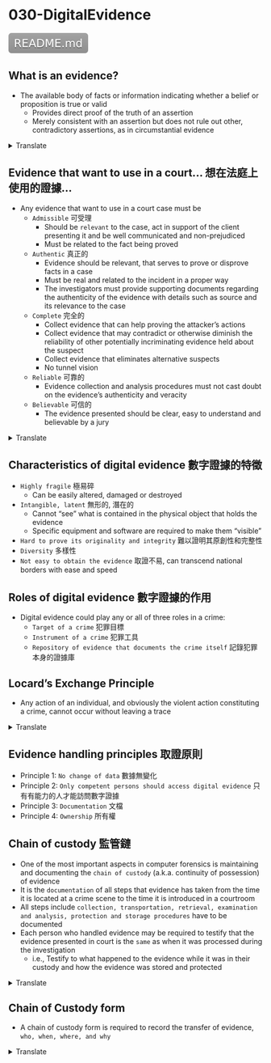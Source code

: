 # 030-DigitalEvidence

[![](README.svg)](README.md)

## What is an evidence?

* The available body of facts or information indicating whether a belief or proposition is true or valid
  + Provides direct proof of the truth of an assertion
  + Merely consistent with an assertion but does not rule out other, contradictory assertions, as in circumstantial evidence
<details>
<summary>Translate</summary>
<p>

* 表明信念或命題是真實或有效的事實或信息的可用主體
   * 提供斷言真實性的直接證明
   * 僅與斷言一致, 但不排除其他相互矛盾的斷言, 如間接證據
</p>
</details>  

## Evidence that want to use in a court... 想在法庭上使用的證據...

* Any evidence that want to use in a court case must be
  + `Admissible` 可受理
    - Should be `relevant` to the case, act in support of the client presenting it and be well communicated and non-prejudiced
    - Must be related to the fact being proved
  + `Authentic` 真正的
    - Evidence should be relevant, that serves to prove or disprove facts in a case
    - Must be real and related to the incident in a proper way
    - The investigators must provide supporting documents regarding the authenticity of the evidence with details such as source and its relevance to the case
  + `Complete` 完全的
    - Collect evidence that can help proving the attacker’s actions
    - Collect evidence that may contradict or otherwise diminish the reliability of other potentially incriminating evidence held about the suspect
    - Collect evidence that eliminates alternative suspects
    - No tunnel vision
  + `Reliable` 可靠的
    - Evidence collection and analysis procedures must not cast doubt on the evidence’s authenticity and veracity
  + `Believable` 可信的
    - The evidence presented should be clear, easy to understand and believable by a jury
<details>
<summary>Translate</summary>
<p>

* 任何想在法庭案件中使用的證據必須是
  + `可受理`
    - 應該與案件“相關”, 支持客戶的陳述, 並進行良好的溝通和無偏見
    - 必須與被證明的事實有關
  + `真正的`
    - 證據應該是相關的, 用於證明或反駁案件事實
    - 必須是真實的並且以適當的方式與事件相關
    - 調查人員必須提供有關證據真實性的證明文件, 包括來源及其與案件的相關性等詳細信息
  + `完全的`
    - 收集有助於證明攻擊者行為的證據
    - 收集可能與嫌疑人有關的其他潛在犯罪證據的可靠性或以其他方式降低其可靠性的證據
    - 收集證據以排除其他嫌疑人
    - 無隧道視野
  + `可靠的`
    - 證據收集和分析程序不得對證據的真實性和真實性產生懷疑
  + `可信的`
    - 所提供的證據應清晰、易於理解並為陪審團所信Î
</p>
</details>  

## Characteristics of digital evidence 數字證據的特徵

* `Highly fragile` 極易碎
  + Can be easily altered, damaged or destroyed
* `Intangible, latent` 無形的, 潛在的
  + Cannot “see” what is contained in the physical object that holds the evidence
  + Specific equipment and software are required to make them “visible”
* `Hard to prove its originality and integrity` 難以證明其原創性和完整性
* `Diversity` 多樣性
* `Not easy to obtain the evidence` 取證不易, can transcend national borders with ease and speed

## Roles of digital evidence 數字證據的作用

* Digital evidence could play any or all of three roles in a crime:
  + `Target of a crime` 犯罪目標
  + `Instrument of a crime` 犯罪工具
  + `Repository of evidence that documents the crime itself` 記錄犯罪本身的證據庫

## Locard’s Exchange Principle

* Any action of an individual, and obviously the violent action constituting a crime, cannot occur without leaving a trace
<details>
<summary>Translate</summary>
<p>

* 任何個人的行為, 顯然構成犯罪的暴力行為, 都不能不留痕跡地發生
</p>
</details>  

## Evidence handling principles 取證原則

* Principle 1: `No change of data` 數據無變化
* Principle 2: `Only competent persons should access digital evidence` 只有有能力的人才能訪問數字證據
* Principle 3: `Documentation` 文檔
* Principle 4: `Ownership` 所有權

## Chain of custody 監管鏈

* One of the most important aspects in computer forensics is maintaining and documenting the `chain of custody` (a.k.a. continuity of possession) of evidence
* It is the `documentation` of all steps that evidence has taken from the time it is located at a crime scene to the time it is introduced in a courtroom
* All steps include `collection, transportation, retrieval, examination and analysis, protection and storage procedures` have to be documented
* Each person who handled evidence may be required to testify that the evidence presented in court is the `same` as when it was processed during the investigation
  + i.e., Testify to what happened to the evidence while it was in their custody and how the evidence was stored and protected
<details>
<summary>Translate</summary>
<p>

* 計算機取證最重要的方面之一是維護和記錄證據的`監管鏈`（即佔有的連續性）
* 它是證據從位於犯罪現場到被引入法庭所採取的所有步驟的`文件`
* 所有步驟包括`收集、運輸、檢索、檢查和分析、保護和儲存程序`必須記錄在案
* 每個處理證據的人都可能需要作證, 證明在法庭上提交的證據與調查期間處理的證據`相同`
   * 即, 證明證據在他們保管期間發生了什麼, 以及證據是如何存儲和保護的
</p>
</details>  

## Chain of Custody form

* A chain of custody form is required to record the transfer of evidence, `who, when, where, and why`
<details>
<summary>Translate</summary>
<p>

* 需要一份監管鍊錶格來記錄證據的轉移, `誰、何時、何地以及為什麼`
</p>
</details>  
